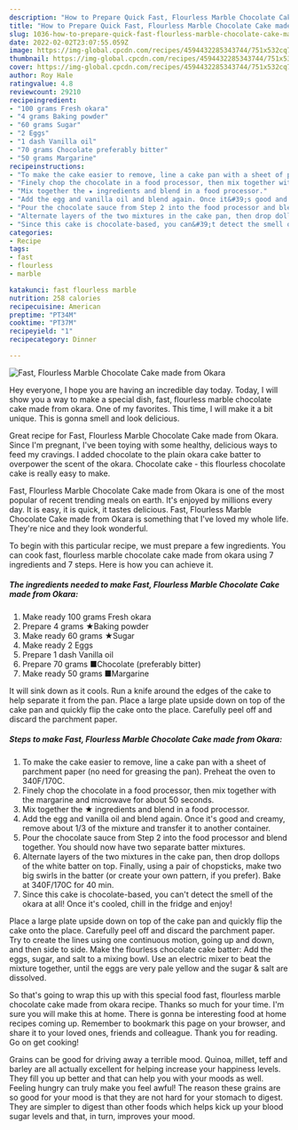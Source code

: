 ```yaml
---
description: "How to Prepare Quick Fast, Flourless Marble Chocolate Cake made from Okara"
title: "How to Prepare Quick Fast, Flourless Marble Chocolate Cake made from Okara"
slug: 1036-how-to-prepare-quick-fast-flourless-marble-chocolate-cake-made-from-okara
date: 2022-02-02T23:07:55.059Z
image: https://img-global.cpcdn.com/recipes/4594432285343744/751x532cq70/fast-flourless-marble-chocolate-cake-made-from-okara-recipe-main-photo.jpg
thumbnail: https://img-global.cpcdn.com/recipes/4594432285343744/751x532cq70/fast-flourless-marble-chocolate-cake-made-from-okara-recipe-main-photo.jpg
cover: https://img-global.cpcdn.com/recipes/4594432285343744/751x532cq70/fast-flourless-marble-chocolate-cake-made-from-okara-recipe-main-photo.jpg
author: Roy Hale
ratingvalue: 4.8
reviewcount: 29210
recipeingredient:
- "100 grams Fresh okara"
- "4 grams Baking powder"
- "60 grams Sugar"
- "2 Eggs"
- "1 dash Vanilla oil"
- "70 grams Chocolate preferably bitter"
- "50 grams Margarine"
recipeinstructions:
- "To make the cake easier to remove, line a cake pan with a sheet of parchment paper (no need for greasing the pan). Preheat the oven to 340F/170C."
- "Finely chop the chocolate in a food processor, then mix together with the margarine and microwave for about 50 seconds."
- "Mix together the ★ ingredients and blend in a food processor."
- "Add the egg and vanilla oil and blend again. Once it&#39;s good and creamy, remove about 1/3 of the mixture and transfer it to another container."
- "Pour the chocolate sauce from Step 2 into the food processor and blend together. You should now have two separate batter mixtures."
- "Alternate layers of the two mixtures in the cake pan, then drop dollops of the white batter on top. Finally, using a pair of chopsticks, make two big swirls in the batter (or create your own pattern, if you prefer). Bake at 340F/170C for 40 min."
- "Since this cake is chocolate-based, you can&#39;t detect the smell of the okara at all! Once it&#39;s cooled, chill in the fridge and enjoy!"
categories:
- Recipe
tags:
- fast
- flourless
- marble

katakunci: fast flourless marble 
nutrition: 258 calories
recipecuisine: American
preptime: "PT34M"
cooktime: "PT37M"
recipeyield: "1"
recipecategory: Dinner

---
```



![Fast, Flourless Marble Chocolate Cake made from Okara](https://img-global.cpcdn.com/recipes/4594432285343744/751x532cq70/fast-flourless-marble-chocolate-cake-made-from-okara-recipe-main-photo.jpg)

Hey everyone, I hope you are having an incredible day today. Today, I will show you a way to make a special dish, fast, flourless marble chocolate cake made from okara. One of my favorites. This time, I will make it a bit unique. This is gonna smell and look delicious.

Great recipe for Fast, Flourless Marble Chocolate Cake made from Okara. Since I&#39;m pregnant, I&#39;ve been toying with some healthy, delicious ways to feed my cravings. I added chocolate to the plain okara cake batter to overpower the scent of the okara. Chocolate cake - this flourless chocolate cake is really easy to make.

Fast, Flourless Marble Chocolate Cake made from Okara is one of the most popular of recent trending meals on earth. It's enjoyed by millions every day. It is easy, it is quick, it tastes delicious. Fast, Flourless Marble Chocolate Cake made from Okara is something that I've loved my whole life. They're nice and they look wonderful.


To begin with this particular recipe, we must prepare a few ingredients. You can cook fast, flourless marble chocolate cake made from okara using 7 ingredients and 7 steps. Here is how you can achieve it.

<!--inarticleads1-->

##### The ingredients needed to make Fast, Flourless Marble Chocolate Cake made from Okara:

1. Make ready 100 grams Fresh okara
1. Prepare 4 grams ★Baking powder
1. Make ready 60 grams ★Sugar
1. Make ready 2 Eggs
1. Prepare 1 dash Vanilla oil
1. Prepare 70 grams ■Chocolate (preferably bitter)
1. Make ready 50 grams ■Margarine


It will sink down as it cools. Run a knife around the edges of the cake to help separate it from the pan. Place a large plate upside down on top of the cake pan and quickly flip the cake onto the place. Carefully peel off and discard the parchment paper. 

<!--inarticleads2-->

##### Steps to make Fast, Flourless Marble Chocolate Cake made from Okara:

1. To make the cake easier to remove, line a cake pan with a sheet of parchment paper (no need for greasing the pan). Preheat the oven to 340F/170C.
1. Finely chop the chocolate in a food processor, then mix together with the margarine and microwave for about 50 seconds.
1. Mix together the ★ ingredients and blend in a food processor.
1. Add the egg and vanilla oil and blend again. Once it&#39;s good and creamy, remove about 1/3 of the mixture and transfer it to another container.
1. Pour the chocolate sauce from Step 2 into the food processor and blend together. You should now have two separate batter mixtures.
1. Alternate layers of the two mixtures in the cake pan, then drop dollops of the white batter on top. Finally, using a pair of chopsticks, make two big swirls in the batter (or create your own pattern, if you prefer). Bake at 340F/170C for 40 min.
1. Since this cake is chocolate-based, you can&#39;t detect the smell of the okara at all! Once it&#39;s cooled, chill in the fridge and enjoy!


Place a large plate upside down on top of the cake pan and quickly flip the cake onto the place. Carefully peel off and discard the parchment paper. Try to create the lines using one continuous motion, going up and down, and then side to side. Make the flourless chocolate cake batter: Add the eggs, sugar, and salt to a mixing bowl. Use an electric mixer to beat the mixture together, until the eggs are very pale yellow and the sugar &amp; salt are dissolved. 

So that's going to wrap this up with this special food fast, flourless marble chocolate cake made from okara recipe. Thanks so much for your time. I'm sure you will make this at home. There is gonna be interesting food at home recipes coming up. Remember to bookmark this page on your browser, and share it to your loved ones, friends and colleague. Thank you for reading. Go on get cooking!

Grains can be good for driving away a terrible mood. Quinoa, millet, teff and barley are all actually excellent for helping increase your happiness levels. They fill you up better and that can help you with your moods as well. Feeling hungry can truly make you feel awful! The reason these grains are so good for your mood is that they are not hard for your stomach to digest. They are simpler to digest than other foods which helps kick up your blood sugar levels and that, in turn, improves your mood.
